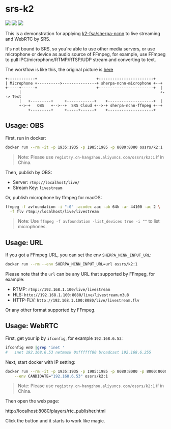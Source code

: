 # srs-k2

[![](https://img.shields.io/twitter/follow/srs_server?style=social)](https://twitter.com/srs_server)
[![](https://badgen.net/discord/members/yZ4BnPmHAd)](https://discord.gg/yZ4BnPmHAd)
[![](https://ossrs.net/wiki/images/do-btn-srs-125x20.svg)](https://cloud.digitalocean.com/droplets/new?appId=104916642&size=s-1vcpu-1gb&region=sgp1&image=ossrs-srs&type=applications)

This is a demonstration for applying [k2-fsa/sherpa-ncnn](https://github.com/k2-fsa/sherpa-ncnn) to live streaming
and WebRTC by SRS.

It's not bound to SRS, so you're able to use other media servers, or use microphone or device as audio source of 
FFmpeg, for example, use FFmpeg to pull IPC/microphone/RTMP/RTSP/UDP stream and converting to text.

The workflow is like this, the original picture is [here](https://www.figma.com/file/6PB2d9yxbhdoqdW8iPIyzY)

```text
+------------+                          +------------------------+
| Microphone +---------->---------------+ sherpa-ncnn-microphone +--+
+-----+------+                          +------------------------+  |
      |                                                             +--> Text
      |   +---------+     +------------+    +--------------------+  |
      +->-+   OBS   +-->--+  SRS Cloud +-->-+ sherpa-ncnn-ffmpeg +--+
          +---------+     +-----+------+    +--------------------+ 
```

## Usage: OBS

First, run in docker:

```bash
docker run --rm -it -p 1935:1935 -p 1985:1985 -p 8080:8080 ossrs/k2:1
```

> Note: Please use `registry.cn-hangzhou.aliyuncs.com/ossrs/k2:1` if in China.

Then, publish by OBS:

* Server: `rtmp://localhost/live/`
* Stream Key: `livestream`

Or, publish microphone by ffmpeg for macOS:

```bash
ffmpeg -f avfoundation -i ":0" -acodec aac -ab 64k -ar 44100 -ac 2 \
  -f flv rtmp://localhost/live/livestream
```

> Note: Use `ffmpeg -f avfoundation -list_devices true -i ""` to list microphones.

## Usage: URL

If you got a FFmpeg URL, you can set the env `SHERPA_NCNN_INPUT_URL`:

```bash
docker run --rm --env SHERPA_NCNN_INPUT_URL=url ossrs/k2:1
```

Please note that the `url` can be any URL that supported by FFmpeg, for example:

* RTMP: `rtmp://192.168.1.100/live/livestream`
* HLS: `htto://192.168.1.100:8080/live/livestream.m3u8`
* HTTP-FLV: `htto://192.168.1.100:8080/live/livestream.flv`

Or any other format supported by FFmpeg.

## Usage: WebRTC

First, get your ip by `ifconfig`, for example `192.168.6.53`:

```bash
ifconfig en0 |grep 'inet '
#	inet 192.168.6.53 netmask 0xffffff00 broadcast 192.168.6.255
```

Next, start docker with IP setting:

```bash
docker run --rm -it -p 1935:1935 -p 1985:1985 -p 8080:8080 -p 8000:8000/udp \
    --env CANDIDATE="192.168.6.53" ossrs/k2:1
```

> Note: Please use `registry.cn-hangzhou.aliyuncs.com/ossrs/k2:1` if in China.

Then open the web page:

http://localhost:8080/players/rtc_publisher.html

Click the button and it starts to work like magic.

